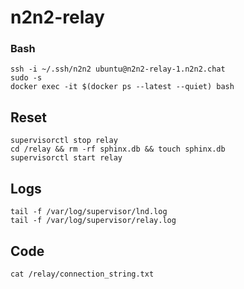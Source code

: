 # n2n2-relay

### Bash
```
ssh -i ~/.ssh/n2n2 ubuntu@n2n2-relay-1.n2n2.chat
sudo -s
docker exec -it $(docker ps --latest --quiet) bash
```

## Reset 
```
supervisorctl stop relay
cd /relay && rm -rf sphinx.db && touch sphinx.db 
supervisorctl start relay
```

## Logs
```
tail -f /var/log/supervisor/lnd.log
tail -f /var/log/supervisor/relay.log
```

## Code
```
cat /relay/connection_string.txt 
```